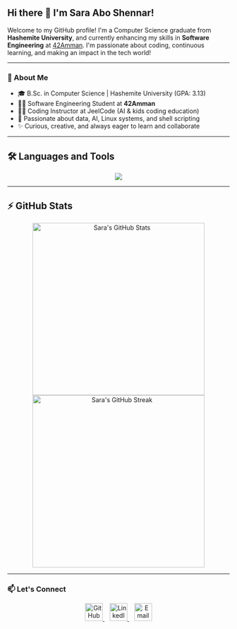 ## Hi there 👋 I'm Sara Abo Shennar!

Welcome to my GitHub profile! I'm a Computer Science graduate from **Hashemite University**, and currently enhancing my skills in **Software Engineering** at [42Amman](https://42amman.jo). I'm passionate about coding, continuous learning, and making an impact in the tech world!



---

### 🌱 About Me

- 🎓 B.Sc. in Computer Science | Hashemite University (GPA: 3.13)
- 🧑‍💻 Software Engineering Student at **42Amman**
- 👩‍🏫 Coding Instructor at JeelCode (AI & kids coding education)
- 🤖 Passionate about data, AI, Linux systems, and shell scripting
- ✨ Curious, creative, and always eager to learn and collaborate

---

## 🛠️ Languages and Tools

<p align="center">
  <img src="https://skillicons.dev/icons?i=java,c,python,html,css,linux,bash,git,github,vscode,mysql" />
</p>

---

## ⚡️ GitHub Stats

<div align="center">
  <img width="390" src="https://github-readme-stats.vercel.app/api?username=sarahayman22&theme=radical&show_icons=true&count_private=true&locale=en" alt="Sara's GitHub Stats" />
  <img width="390" src="https://github-readme-streak-stats.herokuapp.com?user=sarahayman22&theme=radical&count_private=true&border_radius=10" alt="Sara's GitHub Streak" />
</div>

---

### 📫 Let's Connect

<p align="center">
  <a href="https://github.com/sarahayman22" target="_blank" rel="noopener noreferrer">
    <img src="https://skillicons.dev/icons?i=github" alt="GitHub" height="40" />
  </a>
  &nbsp;&nbsp;
  <a href="https://www.linkedin.com/in/sara-ayman2" target="_blank" rel="noopener noreferrer">
    <img src="https://skillicons.dev/icons?i=linkedin" alt="LinkedIn" height="40" />
  </a>
  &nbsp;&nbsp;
  <a href="mailto:saraaymanabushinnar@gmail.com" target="_blank" rel="noopener noreferrer">
    <img src="https://skillicons.dev/icons?i=gmail" alt="Email" height="40" />
  </a>
</p>
